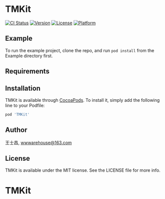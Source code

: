 # TMKit

[![CI Status](http://img.shields.io/travis/王士昌/TMKit.svg?style=flat)](https://travis-ci.org/王士昌/TMKit)
[![Version](https://img.shields.io/cocoapods/v/TMKit.svg?style=flat)](http://cocoapods.org/pods/TMKit)
[![License](https://img.shields.io/cocoapods/l/TMKit.svg?style=flat)](http://cocoapods.org/pods/TMKit)
[![Platform](https://img.shields.io/cocoapods/p/TMKit.svg?style=flat)](http://cocoapods.org/pods/TMKit)

## Example

To run the example project, clone the repo, and run `pod install` from the Example directory first.

## Requirements

## Installation

TMKit is available through [CocoaPods](http://cocoapods.org). To install
it, simply add the following line to your Podfile:

```ruby
pod 'TMKit'
```

## Author

王士昌, wwwarehouse@163.com

## License

TMKit is available under the MIT license. See the LICENSE file for more info.
# TMKit

